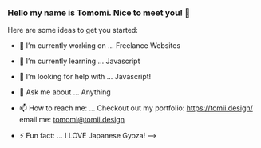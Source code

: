 ### Hello my name is Tomomi. Nice to meet you! 👋


Here are some ideas to get you started:

- 🔭 I’m currently working on ... Freelance Websites
- 🌱 I’m currently learning ... Javascript
- 🤔 I’m looking for help with ... Javascript!
- 💬 Ask me about ... Anything
- 📫 How to reach me: ... Checkout out my portfolio: https://tomii.design/ email me: tomomi@tomii.design

- ⚡ Fun fact: ... I LOVE Japanese Gyoza!
-->

